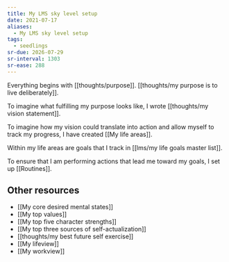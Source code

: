 ```yaml
---
title: My LMS sky level setup
date: 2021-07-17
aliases:
  - My LMS sky level setup
tags:
  - seedlings
sr-due: 2026-07-29
sr-interval: 1303
sr-ease: 288
---
```

Everything begins with [[thoughts/purpose]]. [[thoughts/my purpose is to live deliberately]].

To imagine what fulfilling my purpose looks like, I wrote [[thoughts/my vision statement]].

To imagine how my vision could translate into action and allow myself to track my progress, I have created [[My life areas]].

Within my life areas are goals that I track in [[lms/my life goals master list]].

To ensure that I am performing actions that lead me toward my goals, I set up [[Routines]].

## Other resources

- [[My core desired mental states]]
- [[My top values]]
- [[My top five character strengths]]
- [[My top three sources of self-actualization]]
- [[thoughts/my best future self exercise]]
- [[My lifeview]]
- [[My workview]]